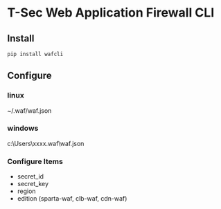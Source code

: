 # T-Sec Web Application Firewall CLI
## Install
```bash
pip install wafcli
```

## Configure
### linux
~/.waf/waf.json   

### windows   
c:\Users\xxxx\.waf\waf.json

### Configure Items
- secret_id
- secret_key
- region
- edition (sparta-waf, clb-waf, cdn-waf)

